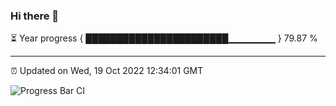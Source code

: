 ### Hi there 👋

⏳ Year progress { ███████████████████████▁▁▁▁▁▁▁ } 79.87 %

---

⏰ Updated on Wed, 19 Oct 2022 12:34:01 GMT

![Progress Bar CI](https://github.com/liununu/liununu/workflows/Progress%20Bar%20CI/badge.svg)
